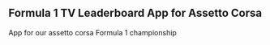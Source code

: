 ## Formula 1 TV Leaderboard App for Assetto Corsa

App for our assetto corsa Formula 1 championship
